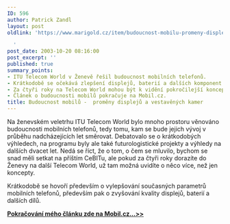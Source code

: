 ```yaml
---
ID: 596
author: Patrick Zandl
layout: post
oldlink: 'https://www.marigold.cz/item/budoucnost-mobilu-promeny-displeju-a-vestavenych-kamer

  '
post_date: 2003-10-20 08:16:00
post_excerpt: ''
published: true
summary_points:
- ITU Telecom World v Ženevě řešil budoucnost mobilních telefonů.
- Krátkodobě se očekává zlepšení displejů, baterií a dalších komponent.
- Za čtyři roky na Telecom World mohou být k vidění pokročilejší koncepty.
- Článek o budoucnosti mobilů pokračuje na Mobil.cz.
title: Budoucnost mobilů -  proměny displejů a vestavěných kamer
---
```


<p>
Na ženevském veletrhu ITU Telecom World bylo mnoho prostoru věnováno budoucnosti mobilních telefonů, tedy tomu, kam se bude jejich vývoj v průběhu nadcházejících let směrovat. Debatovalo se o krátkodobých výhledech, na programu byly ale také futurologistické projekty a výhledy na dalších dvacet let. Nedá se říct, že o tom, o čem se mluvilo, bychom se snad měli setkat na příštím CeBITu, ale pokud za čtyři roky dorazíte do Ženevy na další Telecom World, už tam možná uvidíte o něco více, než jen koncepty. </p>

<p>
Krátkodobě se hovoří především o vylepšování současných parametrů mobilních telefonů, především pak o zvyšování kvality displejů, baterií a dalších dílů. </p>
<A href="http://mobil.idnes.cz/mobilni_komunikace/mobilni_technologie/budoucnostmobilu031020.html">
<p>
<STRONG>Pokračování mého článku zde na Mobil.cz...&gt;&gt;</STRONG></A></p>